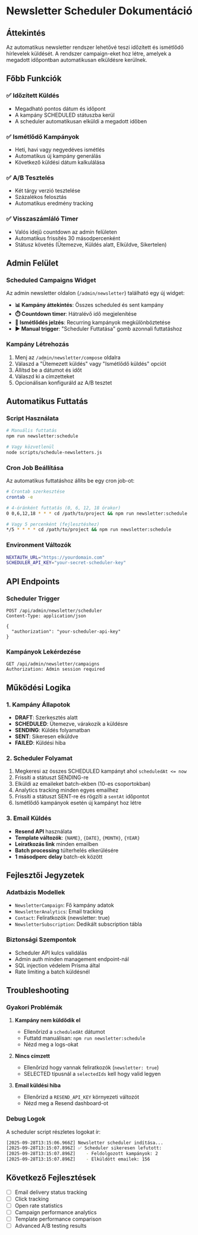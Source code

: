 # Newsletter Scheduler Dokumentáció

## Áttekintés

Az automatikus newsletter rendszer lehetővé teszi időzített és ismétlődő hírlevelek küldését. A rendszer campaign-eket hoz létre, amelyek a megadott időpontban automatikusan elküldésre kerülnek.

## Főbb Funkciók

### ✅ Időzített Küldés
- Megadható pontos dátum és időpont
- A kampány SCHEDULED státuszba kerül
- A scheduler automatikusan elküldi a megadott időben

### ✅ Ismétlődő Kampányok
- Heti, havi vagy negyedéves ismétlés
- Automatikus új kampány generálás
- Következő küldési dátum kalkulálása

### ✅ A/B Tesztelés
- Két tárgy verzió tesztelése
- Százalékos felosztás
- Automatikus eredmény tracking

### ✅ Visszaszámláló Timer
- Valós idejű countdown az admin felületen
- Automatikus frissítés 30 másodpercenként
- Státusz követés (Ütemezve, Küldés alatt, Elküldve, Sikertelen)

## Admin Felület

### Scheduled Campaigns Widget
Az admin newsletter oldalon (`/admin/newsletter`) található egy új widget:

- **📊 Kampány áttekintés**: Összes scheduled és sent kampány
- **⏱️ Countdown timer**: Hátralévő idő megjelenítése
- **🔄 Ismétlődés jelzés**: Recurring kampányok megkülönböztetése
- **▶️ Manual trigger**: "Scheduler Futtatása" gomb azonnali futtatáshoz

### Kampány Létrehozás
1. Menj az `/admin/newsletter/compose` oldalra
2. Válaszd a "Ütemezett küldés" vagy "Ismétlődő küldés" opciót
3. Állítsd be a dátumot és időt
4. Válaszd ki a címzetteket
5. Opcionálisan konfiguráld az A/B tesztet

## Automatikus Futtatás

### Script Használata
```bash
# Manuális futtatás
npm run newsletter:schedule

# Vagy közvetlenül
node scripts/schedule-newsletters.js
```

### Cron Job Beállítása
Az automatikus futtatáshoz állíts be egy cron job-ot:

```bash
# Crontab szerkesztése
crontab -e

# 4-óránként futtatás (0, 6, 12, 18 órakor)
0 0,6,12,18 * * * cd /path/to/project && npm run newsletter:schedule

# Vagy 5 percenként (fejlesztéshez)
*/5 * * * * cd /path/to/project && npm run newsletter:schedule
```

### Environment Változók
```bash
NEXTAUTH_URL="https://yourdomain.com"
SCHEDULER_API_KEY="your-secret-scheduler-key"
```

## API Endpoints

### Scheduler Trigger
```http
POST /api/admin/newsletter/scheduler
Content-Type: application/json

{
  "authorization": "your-scheduler-api-key"
}
```

### Kampányok Lekérdezése
```http
GET /api/admin/newsletter/campaigns
Authorization: Admin session required
```

## Működési Logika

### 1. Kampány Állapotok
- **DRAFT**: Szerkesztés alatt
- **SCHEDULED**: Ütemezve, várakozik a küldésre
- **SENDING**: Küldés folyamatban
- **SENT**: Sikeresen elküldve
- **FAILED**: Küldési hiba

### 2. Scheduler Folyamat
1. Megkeresi az összes SCHEDULED kampányt ahol `scheduledAt <= now`
2. Frissíti a státuszt SENDING-re
3. Elküldi az emaileket batch-ekben (10-es csoportokban)
4. Analytics tracking minden egyes emailhez
5. Frissíti a státuszt SENT-re és rögzíti a `sentAt` időpontot
6. Ismétlődő kampányok esetén új kampányt hoz létre

### 3. Email Küldés
- **Resend API** használata
- **Template változók**: `{NAME}`, `{DATE}`, `{MONTH}`, `{YEAR}`
- **Leiratkozás link** minden emailben
- **Batch processing** túlterhelés elkerülésére
- **1 másodperc delay** batch-ek között

## Fejlesztői Jegyzetek

### Adatbázis Modellek
- `NewsletterCampaign`: Fő kampány adatok
- `NewsletterAnalytics`: Email tracking
- `Contact`: Feliratkozók (newsletter: true)
- `NewsletterSubscription`: Dedikált subscription tábla

### Biztonsági Szempontok
- Scheduler API kulcs validálás
- Admin auth minden management endpoint-nál
- SQL injection védelem Prisma által
- Rate limiting a batch küldésnél

## Troubleshooting

### Gyakori Problémák

1. **Kampány nem küldődik el**
   - Ellenőrizd a `scheduledAt` dátumot
   - Futtatd manuálisan: `npm run newsletter:schedule`
   - Nézd meg a logs-okat

2. **Nincs címzett**
   - Ellenőrizd hogy vannak feliratkozók (`newsletter: true`)
   - SELECTED típusnál a `selectedIds` kell hogy valid legyen

3. **Email küldési hiba**
   - Ellenőrizd a `RESEND_API_KEY` környezeti változót
   - Nézd meg a Resend dashboard-ot

### Debug Logok
A scheduler script részletes logokat ír:
```bash
[2025-09-28T13:15:06.966Z] Newsletter scheduler indítása...
[2025-09-28T13:15:07.896Z] ✅ Scheduler sikeresen lefutott:
[2025-09-28T13:15:07.896Z]    - Feldolgozott kampányok: 2
[2025-09-28T13:15:07.896Z]    - Elküldött emailek: 156
```

## Következő Fejlesztések

- [ ] Email delivery status tracking
- [ ] Click tracking
- [ ] Open rate statistics  
- [ ] Campaign performance analytics
- [ ] Template performance comparison
- [ ] Advanced A/B testing results